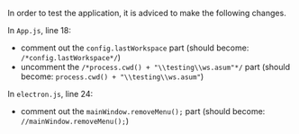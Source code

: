 In order to test the application, it is adviced to make the following changes.

In `App.js`, line 18:
- comment out the `config.lastWorkspace` part (should become: `/*config.lastWorkspace*/`)
- uncomment the `/*process.cwd() + "\\testing\\ws.asum"*/` part (should become: `process.cwd() + "\\testing\\ws.asum"`)

In `electron.js`, line 24:
- comment out the `mainWindow.removeMenu();` part (should become: `//mainWindow.removeMenu();`)
